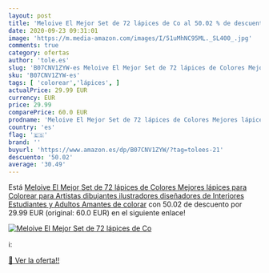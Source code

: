 ```yaml
---
layout: post
title: 'Meloive El Mejor Set de 72 lápices de Co al 50.02 % de descuento'
date: 2020-09-23 09:31:01
image: 'https://m.media-amazon.com/images/I/51uMhNC95ML._SL400_.jpg'
comments: true
category: ofertas
author: 'tole.es'
slug: 'B07CNV1ZYW-es Meloive El Mejor Set de 72 lápices de Colores Mejores...'
sku: 'B07CNV1ZYW-es'
tags: [ 'colorear','lápices', ]
actualPrice: 29.99 EUR
currency: EUR
price: 29.99
comparePrice: 60.0 EUR
prodname: 'Meloive El Mejor Set de 72 lápices de Colores Mejores lápices para Colorear para Artistas  dibujantes  ilustradores  diseñadores de Interiores  Estudiantes y Adultos Amantes de colorar'
country: 'es'
flag: '🇪🇸'
brand: ''
buyurl: 'https://www.amazon.es/dp/B07CNV1ZYW/?tag=tolees-21'
descuento: '50.02'
average: '30.49'
---
```


Está [Meloive El Mejor Set de 72 lápices de Colores Mejores lápices para Colorear para Artistas  dibujantes  ilustradores  diseñadores de Interiores  Estudiantes y Adultos Amantes de colorar](https://www.amazon.es/dp/B07CNV1ZYW/?tag=tolees-21) con 50.02 de descuento por 29.99 EUR (original: 60.0 EUR) en el siguiente enlace!

[![Meloive El Mejor Set de 72 lápices de Co](https://m.media-amazon.com/images/I/51uMhNC95ML._SL400_.jpg)](https://www.amazon.es/dp/B07CNV1ZYW/?tag=tolees-21)

ℹ️:


[🛒 Ver la oferta!!](https://www.amazon.es/dp/B07CNV1ZYW/?tag=tolees-21)
